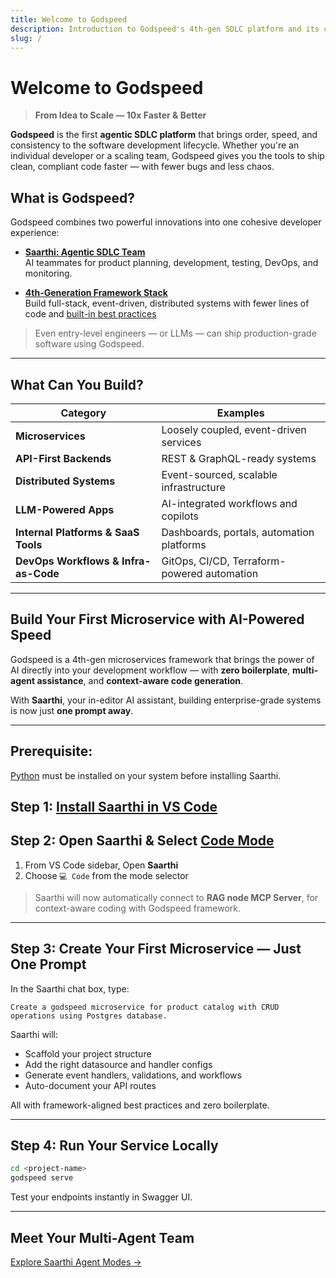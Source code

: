 ```yaml
---
title: Welcome to Godspeed
description: Introduction to Godspeed's 4th-gen SDLC platform and its capabilities.
slug: /
---
```


# Welcome to Godspeed

> **From Idea to Scale — 10x Faster & Better**

**Godspeed** is the first **agentic SDLC platform** that brings order, speed, and consistency to the software development lifecycle. Whether you're an individual developer or a scaling team, Godspeed gives you the tools to ship clean, compliant code faster — with fewer bugs and less chaos.


## What is Godspeed?

Godspeed combines two powerful innovations into one cohesive developer experience:

- **[Saarthi: Agentic SDLC Team](/docs/saarthi/index.md)**  
  AI teammates for product planning, development, testing, DevOps, and monitoring.
  
- **[4th-Generation Framework Stack](/docs/microservices-framework/guide/get-started.md)**  
  Build full-stack, event-driven, distributed systems with fewer lines of code and [built-in best practices](/docs/microservices-framework/introduction/guard-rails.md)

> Even entry-level engineers — or LLMs — can ship production-grade software using Godspeed.

---

## What Can You Build?

| Category                             | Examples                                                      |
|------------------------------------- |---------------------------------------------------------------|
| **Microservices**                    | Loosely coupled, event-driven services                        |
| **API-First Backends**               | REST & GraphQL-ready systems                                  |
| **Distributed Systems**              | Event-sourced, scalable infrastructure                        |
| **LLM-Powered Apps**                 | AI-integrated workflows and copilots                          |
| **Internal Platforms & SaaS Tools**  | Dashboards, portals, automation platforms                     |
| **DevOps Workflows & Infra-as-Code** | GitOps, CI/CD, Terraform-powered automation                   |
---

## Build Your First Microservice with AI-Powered Speed

Godspeed is a 4th-gen microservices framework that brings the power of AI directly into your development workflow — with **zero boilerplate**, **multi-agent assistance**, and **context-aware code generation**.

With **Saarthi**, your in-editor AI assistant, building enterprise-grade systems is now just **one prompt away**.

---

## Prerequisite: 

[Python](https://www.python.org/downloads/) must be installed on your system before installing Saarthi.

## Step 1: [Install Saarthi in VS Code](/docs/saarthi/getting-started/installing.mdx)

## Step 2: Open Saarthi & Select [Code Mode](/docs/saarthi/modes/code.md)

1. From VS Code sidebar, Open **Saarthi**
3. Choose `💻 Code` from the mode selector

> Saarthi will now automatically connect to **RAG node MCP Server**, for context-aware coding with Godspeed framework.

---

## Step 3: Create Your First Microservice — Just One Prompt

In the Saarthi chat box, type:

```
Create a godspeed microservice for product catalog with CRUD operations using Postgres database.
```

Saarthi will:

* Scaffold your project structure
* Add the right datasource and handler configs
* Generate event handlers, validations, and workflows
* Auto-document your API routes

All with framework-aligned best practices and zero boilerplate.

---

##  Step 4: Run Your Service Locally

```bash
cd <project-name>
godspeed serve
```

Test your endpoints instantly in Swagger UI.

---

## Meet Your Multi-Agent Team

[Explore Saarthi Agent Modes →](/docs/saarthi/basic-usage/using-modes.md)

